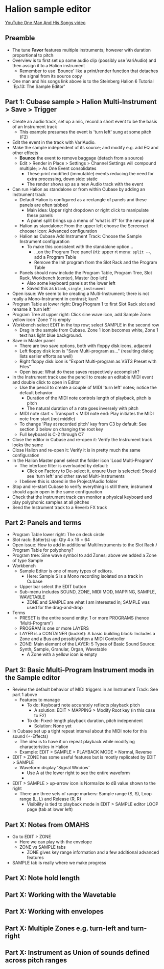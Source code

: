 # Halion sample editor


[YouTube One Man And His Songs video](https://youtu.be/AJJIldGPX7o?si=AfolDtTUFjlRS59E)

## Preamble
- The tune **Favor** features multiple instruments; however with duration proportional to pitch
- Overview is to first set up some audio clip (possibly use VariAudio) and then assign it to a Halion instrument
    - Remember to use 'Bounce' like a print/render function that detaches the signal from its source copy
- One man and his songs link above is to the Steinberg Halion 6 Tutorial 'Ep.13: The Sample Editor'



## Part 1: Cubase sample > Halion Multi-Instrument > Save > Trigger


- Create an audio track, set up a mic, record a short event to be the basis of an Instrument track
    - This example presumes the event is 'turn left' sung at some pitch (F2)
- Edit the event in the track with VariAudio.
- Make the sample independent of its source; and modify e.g. add EQ and other effects
    - **Bounce** the event to remove baggage (detach from a source)
    - Edit > Render in Place > Settings > Channel Settings will compound multiple; > As One Event consolidates
        - These print modified (immutable) events reducing the need for extra processing, down side: static
        - The render shows up as a new Audio track with the event
- Can run Halion as standalone or from within Cubase by adding an Instrument track
    - Default Halion is configured as a rectangle of panels and these panels are often tabbed
        - Main idea: Upper right dropdown or right click to manipulate these panels
        - A panel split brings up a menu of 'what is it?' for the new panel
    - Halion as standalone: From the upper left choose the Screenset chooser icon: Advanced configuration
    - Halion as Cubase Add Instrument Track: Choose the Sample Instrument configuration
        - To make this consistent with the standalone option... 
            - ...on the Program Tree panel (rt): upper rt menu: `split --`, add a Program Table
            - Remove the Init program from the Slot Rack and the Program Table
    - Panels should now include the Program Table, Program Tree, Slot Rack, Workbench (center), Master (top left)
        - Also some keyboard panels at the lower left
        - Saved this as `blank_single_instrument`
- Open issue: We seem to be creating a Multi-Instrument; there is not really a Mono-Instrument in contrast; kun?
- Program Table at lower right: Drag Program 1 to first Slot Rack slot and rename it 'turn left'
- Program Tree at upper right: Click sine wave icon, add Sample Zone: yellow icon 'Zone 1' is empty
- Workbench select EDIT in the top row; select SAMPLE in the second row
    - Drag in the sample from Cubase. Zone 1 icon becomes white, Zone 1 text has light blue background.
- Save in Master panel
    - There are two save options, both with floppy disk icons, adjacent
    - Left floppy disk icon is "Save Multi-program as..." (resulting dialog lists earlier efforts as well)
    - Right floppy disk icon is "Export Multi-program as VST3 Preset with Files"
    - Open issue: What do these saves respectively accomplish?
- In the Instrument track use the pencil to create an editable MIDI event and double click to open in Editor
    - Use the pencil to create a couple of MIDI 'turn left' notes; notice the default behavior
        - Duration of the MIDI note controls length of playback, pitch is pitch
        - The natural duration of a note goes inversely with pitch 
    - MIDI note start < Transport < MIDI note end: Play initiates the MIDI note from start (not middle)
    - To change 'Play at recorded pitch' key from C3 by default: See section 3 below on changing the root key
    - Full keyboard is C-2 through C7
- Close the editor in Cubase and re-open it: Verify the Instrument track looks the same
- Close Halion and re-open it: Verify it is in pretty much the same configuration
- In the Halion Master panel select the folder icon 'Load Multi-Program'
    - The interface filter is overloaded by default:
        - Click on Factory to De-select it, ensure User is selected: Should see 'turn left' and other saved Multi-Instruments
    - I believe this is stored in the Project/Audio folder
- Stop and re-start Cubase to verify everything is still there; instrument should again open in the same configuration
- Check that the Instrument track can monitor a physical keyboard and play polyphonic samples at all pitches
- Send the Instrument track to a Reverb FX track


## Part 2: Panels and terms

  
- Program Table lower right: The on deck circle 
- Slot rack:  Batter(s) up: Qty 4 x 16 = 64
- Open issue: How to add in additional MultiInstruments to the Slot Rack / Program Table for polyphony?
- Program tree: Sine wave symbol to add Zones; above we added a Zone of type Sample
- Workbench
    - Sample Editor is one of many types of editors. 
        - Here: Sample S is a Mono recording isolated on a track in Cubase 
    - Upper bar select the EDIT button
    - Sub-menu includes SOUND, ZONE, MIDI MOD, MAPPING, SAMPLE, WAVETABLE
        - ZONE and SAMPLE are what I am interested in; SAMPLE was used for the drag-and-drop
- Terms
    - PRESET is the entire sound entity: 1 or more PROGRAMS (hence 'Multi-Program')
    - PROGRAM is one or more LAYERS 
    - LAYER is a CONTAINER (bucket): A basic building block: Includes a Zone and a Bus and possibly/often a MIDI Controller
    - ZONE: Main element of the LAYER: 5 Types of Basic Sound Source: Synth, Sample, Granular, Organ, Wavetable
        - A Zone with a yellow icon is empty


## Part 3: Basic Multi-Program Instrument mods in the Sample editor


- Review the default behavior of MIDI triggers in an Instrument Track: See part 1 above
    - Features to manage
        - To do: Keyboard note accurately reflects playback pitch
            - A solution: EDIT > MAPPING > Modify Root key (in this case to F2)
        - To do: Fixed-length playback duration, pitch independent
            - Solution: None yet
- In Cubase set up a tight repeat interval about the MIDI note for this sound (+-Effects)
    - The idea is to have it on repeat playback while modifying characteristics in Halion
    - Example: EDIT > SAMPLE > PLAYBACK MODE > Normal, Reverse 
- EDIT > ZONE has some useful features but is mostly replicated by EDIT > SAMPLE
    - Waveform display 'Signal Window'
        - Use A at the lower right to see the entire waveform
        - 
- EDIT > SAMPLE > up-arrow icon is Normalize to dB value shown to the right
    - There are three sets of range markers: Sample range (S, S), Loop range (L, L) and Release (R, R)
        - Visibility is tied to playback mode in EDIT > SAMPLE editor LOOP page (tab at lower left)

## Part X: Notes from OMAHS

- Go to EDIT > ZONE
    - Here we can play with the envelope
    - ZONE vs SAMPLE tabs
        - ZONE gives key range information and a few additional advanced features
- SAMPLE tab is really where we make progress
## Part X: Note hold length
## Part X: Working with the Wavetable
## Part X: Working with envelopes
## Part X: Multiple Zones e.g. turn-left and turn-right
## Part X: Instrument as Union of sounds defined across pitch ranges
